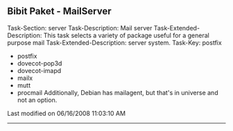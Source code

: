 ## Bibit Paket - MailServer

Task-Section: server
Task-Description: Mail server
Task-Extended-Description: This task selects a variety of package useful for a
general purpose mail
Task-Extended-Description: server system.
Task-Key: postfix
 * postfix
 * dovecot-pop3d
 * dovecot-imapd
 * mailx
 * mutt
 * procmail
Additionally, Debian has mailagent, but that's in universe and not an option.

Last modified on 06/16/2008 11:03:10 AM

---
 
